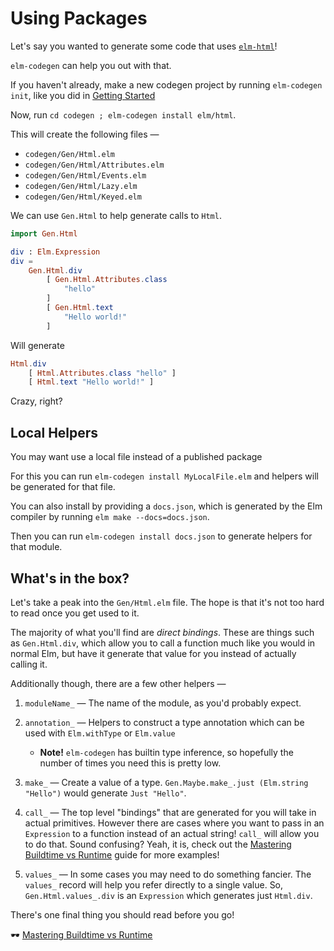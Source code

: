 # Using Packages

Let's say you wanted to generate some code that uses [`elm-html`](https://package.elm-lang.org/packages/elm/html/latest/)!

`elm-codegen` can help you out with that.

If you haven't already, make a new codegen project by running `elm-codegen init`, like you did in [Getting Started](https://github.com/mdgriffith/elm-codegen/tree/main/guide/GettingStarted.md)

Now, run `cd codegen ; elm-codegen install elm/html`.

This will create the following files —

- `codegen/Gen/Html.elm`
- `codegen/Gen/Html/Attributes.elm`
- `codegen/Gen/Html/Events.elm`
- `codegen/Gen/Html/Lazy.elm`
- `codegen/Gen/Html/Keyed.elm`

We can use `Gen.Html` to help generate calls to `Html`.

```elm
import Gen.Html

div : Elm.Expression
div =
    Gen.Html.div
        [ Gen.Html.Attributes.class
            "hello"
        ]
        [ Gen.Html.text
            "Hello world!"
        ]

```

Will generate

```elm
Html.div
    [ Html.Attributes.class "hello" ]
    [ Html.text "Hello world!" ]
```

Crazy, right?

## Local Helpers

You may want use a local file instead of a published package

For this you can run `elm-codegen install MyLocalFile.elm` and helpers will be generated for that file.

You can also install by providing a `docs.json`, which is generated by the Elm compiler by running `elm make --docs=docs.json`.

Then you can run `elm-codegen install docs.json` to generate helpers for that module.

## What's in the box?

Let's take a peak into the `Gen/Html.elm` file. The hope is that it's not too hard to read once you get used to it.

The majority of what you'll find are _direct bindings_. These are things such as `Gen.Html.div`, which allow you to call a function much like you would in normal Elm, but have it generate that value for you instead of actually calling it.

Additionally though, there are a few other helpers —

1. `moduleName_` — The name of the module, as you'd probably expect.
2. `annotation_` — Helpers to construct a type annotation which can be used with `Elm.withType` or `Elm.value`
   - **Note!** `elm-codegen` has builtin type inference, so hopefully the number of times you need this is pretty low.
3. `make_` — Create a value of a type. `Gen.Maybe.make_.just (Elm.string "Hello")` would generate `Just "Hello"`.
4. `call_` — The top level "bindings" that are generated for you will take in actual primitives. However there are cases where you want to pass in an `Expression` to a function instead of an actual string! `call_` will allow you to do that. Sound confusing? Yeah, it is, check out the [Mastering Buildtime vs Runtime](https://github.com/mdgriffith/elm-codegen/tree/main/guide/MasteringBuildtimeVsRuntime.md) guide for more examples!

5. `values_` — In some cases you may need to do something fancier. The `values_` record will help you refer directly to a single value.
   So, `Gen.Html.values_.div` is an `Expression` which generates just `Html.div`.

There's one final thing you should read before you go!

🕶️ [Mastering Buildtime vs Runtime](https://github.com/mdgriffith/elm-codegen/tree/main/guide/MasteringBuildtimeVsRuntime.md)
